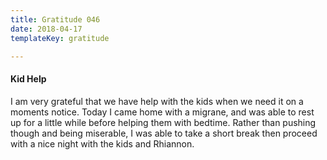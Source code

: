 ```yaml
---
title: Gratitude 046
date: 2018-04-17
templateKey: gratitude

---
```


#### Kid Help

I am very grateful that we have help with the kids when we need it on a moments notice.  Today I came home with a migrane, and was able to rest up for a little while before helping them with bedtime.  Rather than pushing though and being miserable, I was able to take a short break then proceed with a nice night with the kids and Rhiannon.

